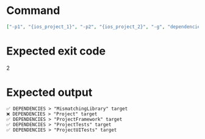 # Command
```json
["-p1", "{ios_project_1}", "-p2", "{ios_project_2}", "-g", "dependencies", "-f", "console"]
```

# Expected exit code
2

# Expected output
```
✅ DEPENDENCIES > "MismatchingLibrary" target
❌ DEPENDENCIES > "Project" target
✅ DEPENDENCIES > "ProjectFramework" target
✅ DEPENDENCIES > "ProjectTests" target
✅ DEPENDENCIES > "ProjectUITests" target


```
